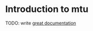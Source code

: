 # Introduction to mtu

TODO: write [great documentation](http://jacobian.org/writing/what-to-write/)

